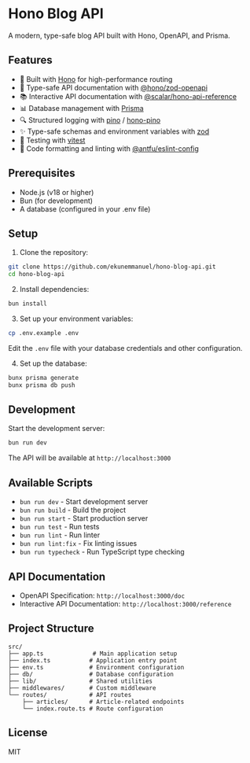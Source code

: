 # Hono Blog API

A modern, type-safe blog API built with Hono, OpenAPI, and Prisma.

## Features

- 🚀 Built with [Hono](https://hono.dev/) for high-performance routing
- 📝 Type-safe API documentation with [@hono/zod-openapi](https://github.com/honojs/middleware/tree/main/packages/zod-openapi)
- 📚 Interactive API documentation with [@scalar/hono-api-reference](https://github.com/scalar/scalar/tree/main/packages/hono-api-reference)
- 📊 Database management with [Prisma](https://www.prisma.io/)
- 🔍 Structured logging with [pino](https://getpino.io/) / [hono-pino](https://www.npmjs.com/package/hono-pino)
- ✨ Type-safe schemas and environment variables with [zod](https://zod.dev/)
- 🧪 Testing with [vitest](https://vitest.dev/)
- 🎨 Code formatting and linting with [@antfu/eslint-config](https://github.com/antfu/eslint-config)

## Prerequisites

- Node.js (v18 or higher)
- Bun (for development)
- A database (configured in your .env file)

## Setup

1. Clone the repository:
```bash
git clone https://github.com/ekunemmanuel/hono-blog-api.git
cd hono-blog-api
```

2. Install dependencies:
```bash
bun install
```

3. Set up your environment variables:
```bash
cp .env.example .env
```
Edit the `.env` file with your database credentials and other configuration.

4. Set up the database:
```bash
bunx prisma generate
bunx prisma db push
```

## Development

Start the development server:
```bash
bun run dev
```

The API will be available at `http://localhost:3000`

## Available Scripts

- `bun run dev` - Start development server
- `bun run build` - Build the project
- `bun run start` - Start production server
- `bun run test` - Run tests
- `bun run lint` - Run linter
- `bun run lint:fix` - Fix linting issues
- `bun run typecheck` - Run TypeScript type checking

## API Documentation

- OpenAPI Specification: `http://localhost:3000/doc`
- Interactive API Documentation: `http://localhost:3000/reference`

## Project Structure

```
src/
├── app.ts              # Main application setup
├── index.ts           # Application entry point
├── env.ts             # Environment configuration
├── db/                # Database configuration
├── lib/               # Shared utilities
├── middlewares/       # Custom middleware
└── routes/            # API routes
    ├── articles/      # Article-related endpoints
    └── index.route.ts # Route configuration
```

## License

MIT
